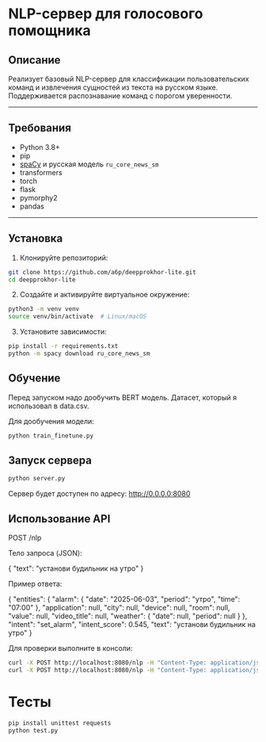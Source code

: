 # NLP-сервер для голосового помощника 

## Описание

Реализует базовый NLP-сервер для классификации пользовательских команд и извлечения сущностей из текста на русском языке.
Поддерживается распознавание команд с порогом уверенности.


---

## Требования

- Python 3.8+
- pip
- [spaCy](https://spacy.io/) и русская модель `ru_core_news_sm`
- transformers
- torch
- flask
- pymorphy2
- pandas

---

## Установка

1. Клонируйте репозиторий:

```bash
git clone https://github.com/a6p/deepprokhor-lite.git
cd deepprokhor-lite
```
2. Создайте и активируйте виртуальное окружение:

```bash
python3 -m venv venv
source venv/bin/activate  # Linux/macOS
```
3. Установите зависимости:

```bash
pip install -r requirements.txt
python -m spacy download ru_core_news_sm
```
## Обучение

Перед запуском надо дообучить BERT модель.
Датасет, который я использовал в data.csv.

Для дообучения модели:
```bash
python train_finetune.py
```
## Запуск сервера

```bash
python server.py
```
Сервер будет доступен по адресу: http://0.0.0.0:8080

## Использование API

POST /nlp

Тело запроса (JSON):

{
  "text": "установи будильник на утро"
}

Пример ответа:

{
  "entities": {
    "alarm": {
      "date": "2025-06-03",
      "period": "утро",
      "time": "07:00"
    },
    "application": null,
    "city": null,
    "device": null,
    "room": null,
    "value": null,
    "video_title": null,
    "weather": {
      "date": null,
      "period": null
    }
  },
  "intent": "set_alarm",
  "intent_score": 0.545,
  "text": "установи будильник на утро"
}


Для проверки выполните в консоли:
```bash
curl -X POST http://localhost:8080/nlp -H "Content-Type: application/json" -d '{"text": "включи музыку"}'|jq
curl -X POST http://localhost:8080/nlp -H "Content-Type: application/json" -d '{"text": "установи будильник на завтра на 14 45"}'|jq
```

# Тесты

```bash
pip install unittest requests
python test.py
```
